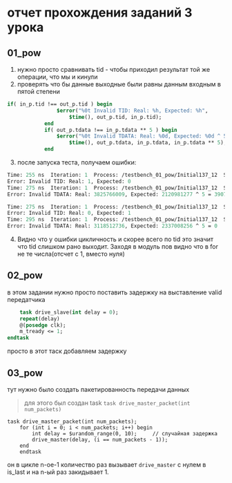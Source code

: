 # отчет прохождения заданий 3 урока


## 01_pow

1. нужно просто сравнивать tid - чтобы приходил результат той же операции, что мы и кинули
2. проверять что бы данные выходные были равны данным входным в пятой степени

```sv
if( in_p.tid !== out_p.tid ) begin
                $error("%0t Invalid TID: Real: %h, Expected: %h",
                    $time(), out_p.tid, in_p.tid);
            end
            if( out_p.tdata !== in_p.tdata ** 5 ) begin
                $error("%0t Invalid TDATA: Real: %0d, Expected: %0d ^ 5 = %0d",
                    $time(), out_p.tdata, in_p.tdata, in_p.tdata ** 5);
            end
```
3. после запуска теста, получаем ошибки:

```tcl
Time: 255 ns  Iteration: 1  Process: /testbench_01_pow/Initial137_12  Scope: testbench_01_pow.Block137_13  File: C:/Users/glkru/internship2/Internship/10_verif/lesson_3/01_pow/testbench_01_pow.sv Line: 147
Error: Invalid TID: Real: 1, Expected: 0
Time: 275 ns  Iteration: 1  Process: /testbench_01_pow/Initial137_12  Scope: testbench_01_pow.Block137_13  File: C:/Users/glkru/internship2/Internship/10_verif/lesson_3/01_pow/testbench_01_pow.sv Line: 143
Error: Invalid TDATA: Real: 3825766009, Expected: 2120981277 ^ 5 = 3907039405

Time: 275 ns  Iteration: 1  Process: /testbench_01_pow/Initial137_12  Scope: testbench_01_pow.Block137_13  File: C:/Users/glkru/internship2/Internship/10_verif/lesson_3/01_pow/testbench_01_pow.sv Line: 147
Error: Invalid TID: Real: 0, Expected: 1
Time: 295 ns  Iteration: 1  Process: /testbench_01_pow/Initial137_12  Scope: testbench_01_pow.Block137_13  File: C:/Users/glkru/internship2/Internship/10_verif/lesson_3/01_pow/testbench_01_pow.sv Line: 143
Error: Invalid TDATA: Real: 3118512736, Expected: 2337008256 ^ 5 = 0
```

4. Видно что у ошибки цикличность и скорее всего по tid это значит что tid слишком рано выходит. Заходя в модуль пов видно что в for не те числа(отсчет с 1, вместо нуля)

## 02_pow

в этом задании нужно просто поставить задержку на выставление valid передатчика

```sv
    task drive_slave(int delay = 0);
    repeat(delay)
    @(posedge clk);
    m_tready <= 1;
endtask
```
просто в этот таск добавляем задержку


## 03_pow

тут нужно было создать пакетированность передачи данных

> для этого был создан task   `task drive_master_packet(int num_packets)`

```
task drive_master_packet(int num_packets);
    for (int i = 0; i < num_packets; i++) begin
        int delay = $urandom_range(0, 10);     // случайная задержка
        drive_master(delay, (i == num_packets - 1));
    end
    endtask
```

он в цикле n-ое-1 количество раз вызывает `drive_master` с нулем в is_last и на n-ый раз закидывает 1.
